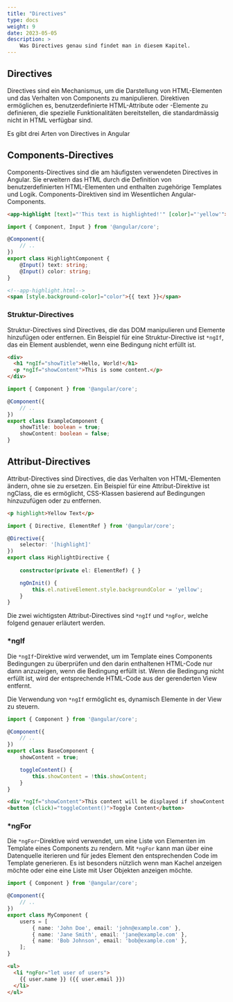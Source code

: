 ```yaml
---
title: "Directives"
type: docs
weight: 9
date: 2023-05-05
description: >
    Was Directives genau sind findet man in diesem Kapitel.
---
```

## Directives
Directives sind ein Mechanismus, um die Darstellung von HTML-Elementen und das Verhalten von Components zu manipulieren. Direktiven ermöglichen es, benutzerdefinierte HTML-Attribute oder -Elemente zu definieren, die spezielle Funktionalitäten bereitstellen, die standardmässig nicht in HTML verfügbar sind.

Es gibt drei Arten von Directives in Angular

## Components-Directives
Components-Directives sind die am häufigsten verwendeten Directives in Angular. Sie erweitern das HTML durch die Definition von benutzerdefinierten HTML-Elementen und enthalten zugehörige Templates und Logik. Components-Direktiven sind im Wesentlichen Angular-Components.

```html
<app-highlight [text]="'This text is highlighted!'" [color]="'yellow'"></app-highlight>
```

```typescript
import { Component, Input } from '@angular/core';

@Component({
    // ..
})
export class HighlightComponent {
    @Input() text: string;
    @Input() color: string;
}
```
```html
<!--app-highlight.html-->
<span [style.background-color]="color">{{ text }}</span>
```

### Struktur-Directives
Struktur-Directives sind Directives, die das DOM manipulieren und Elemente hinzufügen oder entfernen. Ein Beispiel für eine Struktur-Directive ist `*ngIf`, das ein Element ausblendet, wenn eine Bedingung nicht erfüllt ist.
```html
<div>
  <h1 *ngIf="showTitle">Hello, World!</h1>
  <p *ngIf="showContent">This is some content.</p>
</div>
```

```typescript
import { Component } from '@angular/core';

@Component({
    // ..
})
export class ExampleComponent {
    showTitle: boolean = true;
    showContent: boolean = false;
}
```

## Attribut-Directives
Attribut-Directives sind Directives, die das Verhalten von HTML-Elementen ändern, ohne sie zu ersetzen. Ein Beispiel für eine Attribut-Direktive ist ngClass, die es ermöglicht, CSS-Klassen basierend auf Bedingungen hinzuzufügen oder zu entfernen.

```html
<p highlight>Yellow Text</p>
```

```typescript
import { Directive, ElementRef } from '@angular/core';

@Directive({
    selector: '[highlight]'
})
export class HighlightDirective {
    
    constructor(private el: ElementRef) { }

    ngOnInit() {
        this.el.nativeElement.style.backgroundColor = 'yellow';
    }
}
```

Die zwei wichtigsten Attribut-Directives sind `*ngIf` und `*ngFor`, welche folgend genauer erläutert werden.

### *ngIf
Die `*ngIf`-Direktive wird verwendet, um im Template eines Components Bedingungen zu überprüfen und den darin enthaltenen HTML-Code nur dann anzuzeigen, wenn die Bedingung erfüllt ist. Wenn die Bedingung nicht erfüllt ist, wird der entsprechende HTML-Code aus der gerenderten View entfernt.

Die Verwendung von `*ngIf` ermöglicht es, dynamisch Elemente in der View zu steuern.

```typescript
import { Component } from '@angular/core';

@Component({
    // ..
})
export class BaseComponent {
    showContent = true;

    toggleContent() {
        this.showContent = !this.showContent;
    }
}
```
```html
<div *ngIf="showContent">This content will be displayed if showContent is true.</div>
<button (click)="toggleContent()">Toggle Content</button>
```

### *ngFor
Die `*ngFor`-Direktive wird verwendet, um eine Liste von Elementen im Template eines Components zu rendern. Mit `*ngFor` kann man über eine Datenquelle iterieren und für jedes Element den entsprechenden Code im Template generieren. Es ist besonders nützlich wenn man Kachel anzeigen möchte oder eine eine Liste mit User Objekten anzeigen möchte.

```typescript
import { Component } from '@angular/core';

@Component({
    // ..
})
export class MyComponent {
    users = [
        { name: 'John Doe', email: 'john@example.com' },
        { name: 'Jane Smith', email: 'jane@example.com' },
        { name: 'Bob Johnson', email: 'bob@example.com' },
    ];
}
```
```html
<ul>
  <li *ngFor="let user of users">
    {{ user.name }} ({{ user.email }})
  </li>
</ul>
```

